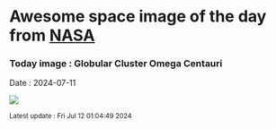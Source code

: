 
# Awesome space image of the day from [NASA](https://api.nasa.gov/)

### Today image : Globular Cluster Omega Centauri
Date : 2024-07-11

![](https://apod.nasa.gov/apod/image/2407/NGC5139_Stein_a1024.jpg)

<small>Latest update : Fri Jul 12 01:04:49 2024</small>
        